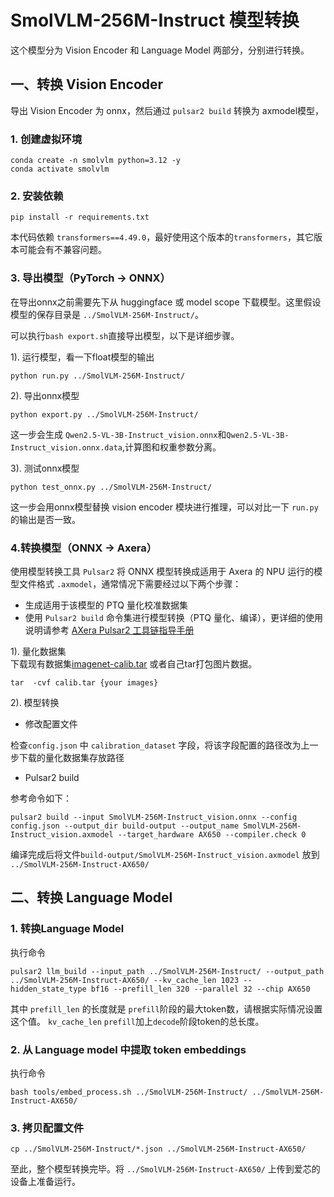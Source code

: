 # SmolVLM-256M-Instruct 模型转换
这个模型分为 Vision Encoder 和 Language Model 两部分，分别进行转换。

## 一、转换 Vision Encoder 

导出 Vision Encoder 为 onnx，然后通过 `pulsar2 build` 转换为 axmodel模型，

### 1. 创建虚拟环境

```
conda create -n smolvlm python=3.12 -y
conda activate smolvlm
```

### 2. 安装依赖

```
pip install -r requirements.txt
```
本代码依赖 `transformers==4.49.0`，最好使用这个版本的`transformers`，其它版本可能会有不兼容问题。

### 3. 导出模型（PyTorch -> ONNX）

在导出onnx之前需要先下从 huggingface 或 model scope 下载模型。这里假设模型的保存目录是 `../SmolVLM-256M-Instruct/`。    

可以执行`bash export.sh`直接导出模型，以下是详细步骤。  

1). 运行模型，看一下float模型的输出
```
python run.py ../SmolVLM-256M-Instruct/
```

2). 导出onnx模型
```
python export.py ../SmolVLM-256M-Instruct/
```
这一步会生成 `Qwen2.5-VL-3B-Instruct_vision.onnx`和`Qwen2.5-VL-3B-Instruct_vision.onnx.data`,计算图和权重参数分离。

3). 测试onnx模型

```
python test_onnx.py ../SmolVLM-256M-Instruct/
```
这一步会用onnx模型替换 vision encoder 模块进行推理，可以对比一下 `run.py`的输出是否一致。

### 4.转换模型（ONNX -> Axera）

使用模型转换工具 `Pulsar2` 将 ONNX 模型转换成适用于 Axera 的 NPU 运行的模型文件格式 `.axmodel`，通常情况下需要经过以下两个步骤：

- 生成适用于该模型的 PTQ 量化校准数据集
- 使用 `Pulsar2 build` 命令集进行模型转换（PTQ 量化、编译），更详细的使用说明请参考 [AXera Pulsar2 工具链指导手册](https://pulsar2-docs.readthedocs.io/zh-cn/latest/index.html)

1). 量化数据集  
下载现有数据集[imagenet-calib.tar](https://github.com/AXERA-TECH/SmolVLM-256M-Instruct.axera/releases/download/v1.0.0/imagenet-calib.tar) 或者自己tar打包图片数据。
```
tar  -cvf calib.tar {your images}
```

2). 模型转换

* 修改配置文件
 
检查`config.json` 中 `calibration_dataset` 字段，将该字段配置的路径改为上一步下载的量化数据集存放路径  

* Pulsar2 build

参考命令如下：

```
pulsar2 build --input SmolVLM-256M-Instruct_vision.onnx --config config.json --output_dir build-output --output_name SmolVLM-256M-Instruct_vision.axmodel --target_hardware AX650 --compiler.check 0
```
编译完成后将文件`build-output/SmolVLM-256M-Instruct_vision.axmodel` 放到 `../SmolVLM-256M-Instruct-AX650/`

## 二、转换 Language Model  

### 1. 转换Language Model  
执行命令
```
pulsar2 llm_build --input_path ../SmolVLM-256M-Instruct/ --output_path ../SmolVLM-256M-Instruct-AX650/ --kv_cache_len 1023 --hidden_state_type bf16 --prefill_len 320 --parallel 32 --chip AX650
```
其中 `prefill_len` 的长度就是 `prefill`阶段的最大token数，请根据实际情况设置这个值。
`kv_cache_len` `prefill`加上`decode`阶段token的总长度。

### 2. 从 Language model 中提取 token embeddings  

执行命令  
```
bash tools/embed_process.sh ../SmolVLM-256M-Instruct/ ../SmolVLM-256M-Instruct-AX650/
```
### 3. 拷贝配置文件
```
cp ../SmolVLM-256M-Instruct/*.json ../SmolVLM-256M-Instruct-AX650/
```

至此，整个模型转换完毕。将 `../SmolVLM-256M-Instruct-AX650/` 上传到爱芯的设备上准备运行。    